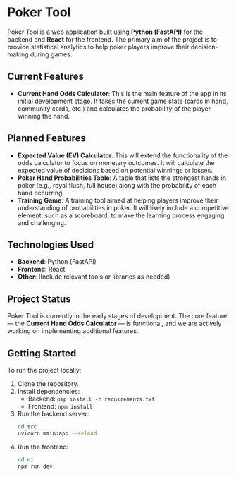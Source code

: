 # Poker Tool

Poker Tool is a web application built using **Python (FastAPI)** for the backend and **React** for the frontend. The primary aim of the project is to provide statistical analytics to help poker players improve their decision-making during games.

## Current Features

- **Current Hand Odds Calculator**: This is the main feature of the app in its initial development stage. It takes the current game state (cards in hand, community cards, etc.) and calculates the probability of the player winning the hand.

## Planned Features

- **Expected Value (EV) Calculator**: This will extend the functionality of the odds calculator to focus on monetary outcomes. It will calculate the expected value of decisions based on potential winnings or losses.
- **Poker Hand Probabilities Table**: A table that lists the strongest hands in poker (e.g., royal flush, full house) along with the probability of each hand occurring.
- **Training Game**: A training tool aimed at helping players improve their understanding of probabilities in poker. It will likely include a competitive element, such as a scoreboard, to make the learning process engaging and challenging.

## Technologies Used

- **Backend**: Python (FastAPI)
- **Frontend**: React
- **Other**: (Include relevant tools or libraries as needed)

## Project Status

Poker Tool is currently in the early stages of development. The core feature — the **Current Hand Odds Calculator** — is functional, and we are actively working on implementing additional features.

## Getting Started

To run the project locally:

1. Clone the repository.
2. Install dependencies:
   - Backend: `pip install -r requirements.txt`
   - Frontend: `npm install`
3. Run the backend server:
   ```bash
   cd src
   uvicorn main:app --reload
4. Run the frontend:
   ```bash
   cd ui
   npm run dev
